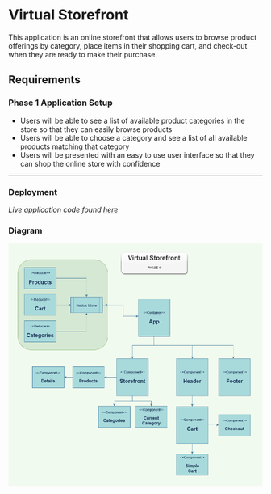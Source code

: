 # Virtual Storefront

This application is an online storefront that allows users to browse product offerings by category, place items in their shopping cart, and check-out when they are ready to make their purchase.

## Requirements

### Phase 1 Application Setup

* Users will be able to see a list of available product categories in the store so that they can easily browse products
* Users will be able to choose a category and see a list of all available products matching that category
* Users will be presented with an easy to use user interface so that they can shop the online store with confidence

------------

### Deployment

  _Live application code found [here](https://virtual-store-front.netlify.app/)_

  <!-- _The server used for API Integration can be found [here]()_ -->
  
### Diagram

![diagram](./virtualStore.png)
